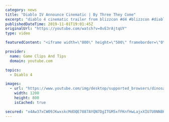 ```yaml
---
category: news
title: "Diablo IV Announce Cinematic | By Three They Come"
excerpt: "diablo 4 cinematic trailer from blizzcon #d4 #blizzcon #diablo."
publishedDateTime: 2019-11-01T19:01:45Z
originalUrl: "https://youtube.com/watch?v=0vE3rAjtqUY"
type: video

featuredContent: "<iframe width=\"800\" height=\"500\" frameborder=\"0\" src=\"https://www.youtube.com/embed/0vE3rAjtqUY\" allow=\"accelerometer; autoplay; encrypted-media; gyroscope; picture-in-picture\" allowfullscreen></iframe>"

provider:
  name: Game Clips And Tips
  domain: youtube.com

topics:
  - Diablo 4

images:
  - url: "https://www.youtube.com/img/desktop/supported_browsers/dinosaur.png"
    width: 1200
    height: 800
    isCached: true

secured: "x4Aw37xCW09JKwxskcMdOQE7887AYQN7DgITGM5xfFKnfHwLajxXIU7U0NN8HsYxeOWt+UthZcauMdwOXQD91Rp1xDUo55/KCD/8fjb8I6QqZmaQuzOo04IWSjZJZzH02MuN51pFXXjVkFLEc6XTwNsEiKGxyN2RkPjUru1AikOhIHEPwJhcRia9e3Kvraj+/h/P6g+r2Hz1OsSDd3Mb/Qgc0SpPUqI6G+kdO6p6XZUPAOKvGfUpo/epQeUO1ZONbTwIaKKHc47YEXnqSXYi4KaI9QzM5nhHI2DUPFzX1i4t5efJyXEoxNQtd2+mYVrAcAJlVNb5H1fL4e4zskXvduFgTv9CZ0oL9EVJ+4C3C6Pyq7RagcvwzperEshMRO/t8txjbZGQCzx2HnqF/H1Bgg==;fYCVyBGzjOTuG4zmdM422A=="
---
```


